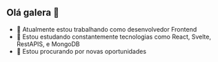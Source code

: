 ## Olá galera 👋


- 🔭 Atualmente estou trabalhando como desenvolvedor Frontend
- 🌱 Estou estudando constantemente tecnologias como React, Svelte, RestAPIS, e MongoDB
- 👯 Estou procurando por novas oportunidades
